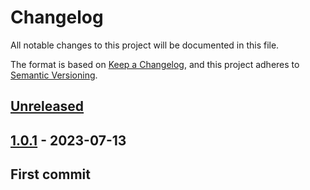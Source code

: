 # Changelog

All notable changes to this project will be documented in this file.

The format is based on [Keep a Changelog](https://keepachangelog.com/en/1.1.0/), and this project adheres
to [Semantic Versioning](https://semver.org/spec/v2.0.0.html).

## [Unreleased]

[Unreleased]: https://github.com/clemasso/nbbSTSestimate/compare/v1.0.1...HEAD

## [1.0.1] - 2023-07-13

[1.0.1]: https://github.com/clemasso/nbbSTSestimate/releases/tag/v1.0.1

## First commit
